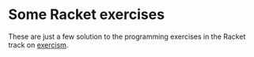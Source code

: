 # Some Racket exercises

These are just a few solution to the programming exercises in the Racket track on [exercism](https://exercism.org).
